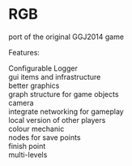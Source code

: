 RGB
===

port of the original GGJ2014 game


Features:

  Configurable Logger  
  gui items and infrastructure  
  better graphics  
  graph structure for game objects  
  camera  
  integrate networking for gameplay  
  local version of other players  
  colour mechanic  
  nodes for save points  
  finish point  
  multi-levels  

